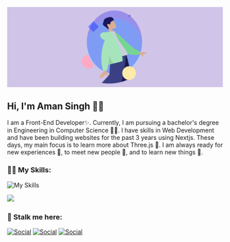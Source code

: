 <img src="westernfrog.jpg" alt="a banner that shows my name">

## Hi, I'm Aman Singh 👋🐸

I am a Front-End Developer✨. Currently, I am pursuing a bachelor's degree in Engineering in Computer Science 🧑‍💻. I have skills in Web Development and have been building websites for the past 3 years using Nextjs. These days, my main focus is to learn more about Three.js 🐷. I am always ready for new experiences 🐥, to meet new people 🐸, and to learn new things 🤩.

### 🧑‍💻 My Skills:
![My Skills](https://skillicons.dev/icons?i=next,react,tailwind,mongodb,firebase,supabase,redis,threejs)

<p>
<img src="https://github-readme-stats.vercel.app/api/top-langs?username=westernfrog&layout=compact&theme=tokyonight">
</p>

 ### 🤫 Stalk me here:
 <a href="https://www.instagram.com/iam__amansingh">![Social](https://skillicons.dev/icons?i=instagram)</a>
 <a href="https://twitter.com/iam__amansingh">![Social](https://skillicons.dev/icons?i=twitter)</a>
 <a href="https://www.linkedin.com/in/amansingh123">![Social](https://skillicons.dev/icons?i=linkedin)</a>
 






